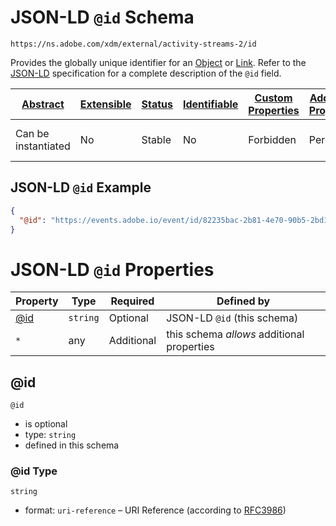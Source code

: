 
# JSON-LD `@id` Schema

```
https://ns.adobe.com/xdm/external/activity-streams-2/id
```

Provides the globally unique identifier for an [Object](https://www.w3.org/TR/activitystreams-vocabulary/#dfn-object) or [Link](https://www.w3.org/TR/activitystreams-vocabulary/#dfn-link). Refer to the [JSON-LD](https://json-ld.org/spec/latest/json-ld/) specification for a complete description of the `@id` field.

| [Abstract](../../../abstract.md) | [Extensible](../../../extensions.md) | [Status](../../../status.md) | [Identifiable](../../../id.md) | [Custom Properties](../../../extensions.md) | [Additional Properties](../../../extensions.md) | Defined In |
|----------------------------------|--------------------------------------|------------------------------|--------------------------------|---------------------------------------------|-------------------------------------------------|------------|
| Can be instantiated | No | Stable | No | Forbidden | Permitted | [external/activity-streams-2/id.schema.json](external/activity-streams-2/id.schema.json) |

## JSON-LD `@id` Example
```json
{
  "@id": "https://events.adobe.io/event/id/82235bac-2b81-4e70-90b5-2bd1f04b5c7b"
}
```

# JSON-LD `@id` Properties

| Property | Type | Required | Defined by |
|----------|------|----------|------------|
| [@id](#id) | `string` | Optional | JSON-LD `@id` (this schema) |
| `*` | any | Additional | this schema *allows* additional properties |

## @id


`@id`
* is optional
* type: `string`
* defined in this schema

### @id Type


`string`
* format: `uri-reference` – URI Reference (according to [RFC3986](https://tools.ietf.org/html/rfc3986))





